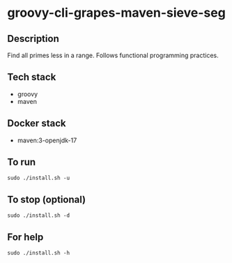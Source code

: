 # groovy-cli-grapes-maven-sieve-seg

## Description
Find all primes less in a range. Follows functional programming practices.

## Tech stack
- groovy
- maven

## Docker stack
- maven:3-openjdk-17

## To run
`sudo ./install.sh -u`

## To stop (optional)
`sudo ./install.sh -d`

## For help
`sudo ./install.sh -h`